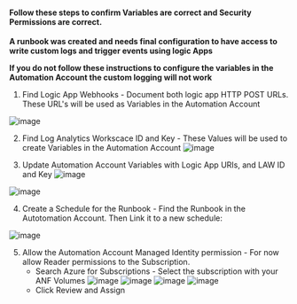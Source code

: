#### Follow these steps to confirm Variables are correct and Security Permissions are correct.

**A runbook was created and needs final configuration to have access to write custom logs and trigger events using logic Apps**

**If you do not follow these instructions to configure the variables in the Automation Account the custom logging will not work**

1. Find Logic App Webhooks - Document both logic app HTTP POST URLs. These URL's will be used as Variables in the Automation Account

![image](https://user-images.githubusercontent.com/10324197/226233850-b513e99c-a40f-4de3-b975-fe871511a6aa.png)


2. Find Log Analytics Workscace ID and Key - These Values will be used to create Variables in the Automation Account
![image](https://user-images.githubusercontent.com/10324197/226233574-b7e1b4cf-e3c2-4b9c-b843-770c00b7b5c8.png)

3. Update Automation Account Variables with Logic App URIs, and LAW ID and Key
![image](https://user-images.githubusercontent.com/10324197/226233219-60ac3303-a223-49ac-a22d-8042006fd646.png)

![image](https://user-images.githubusercontent.com/10324197/226232335-20619f5e-7c31-4018-a531-3472c9ef2710.png)


4. Create a Schedule for the Runbook - Find the Runbook in the Autotomation Account. Then Link it to a new schedule:

![image](https://user-images.githubusercontent.com/10324197/226234709-d3835b14-3b31-4b49-85ec-9fac89ac8f4d.png)

5. Allow the Automation Account Managed Identity permission - For now allow Reader permissions to the Subscription.
    - Search Azure for Subscriptions - Select the subscription with your ANF Volumes
![image](https://user-images.githubusercontent.com/10324197/226240725-b303c348-cb47-4aec-9e2a-9ed121c79596.png)
![image](https://user-images.githubusercontent.com/10324197/226240433-72316f4e-0950-442e-b430-ee03c4c7386b.png)
![image](https://user-images.githubusercontent.com/10324197/226240980-3cc5a29c-23d0-4067-bb1c-7b50aaa3c4a1.png)
![image](https://user-images.githubusercontent.com/10324197/226241231-8f472c51-660f-4513-a070-1f63dfaabbbe.png)
    - Click Review and Assign




